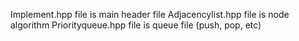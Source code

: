 Implement.hpp file is main header file
Adjacencylist.hpp file is node algorithm
Priorityqueue.hpp file is queue file (push, pop, etc)
